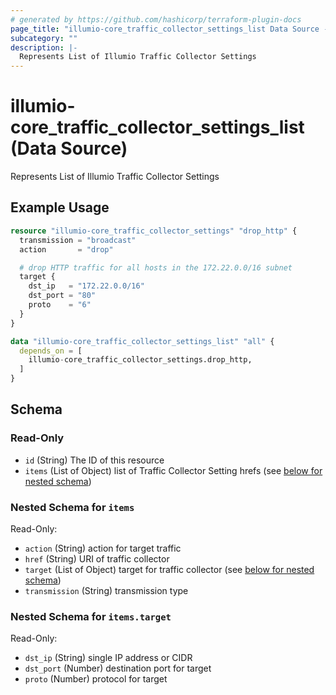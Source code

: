 ```yaml
---
# generated by https://github.com/hashicorp/terraform-plugin-docs
page_title: "illumio-core_traffic_collector_settings_list Data Source - terraform-provider-illumio-core"
subcategory: ""
description: |-
  Represents List of Illumio Traffic Collector Settings
---
```


# illumio-core_traffic_collector_settings_list (Data Source)

Represents List of Illumio Traffic Collector Settings

## Example Usage

```terraform
resource "illumio-core_traffic_collector_settings" "drop_http" {
  transmission = "broadcast"
  action       = "drop"

  # drop HTTP traffic for all hosts in the 172.22.0.0/16 subnet
  target {
    dst_ip   = "172.22.0.0/16"
    dst_port = "80"
    proto    = "6"
  }
}

data "illumio-core_traffic_collector_settings_list" "all" {
  depends_on = [
    illumio-core_traffic_collector_settings.drop_http,
  ]
}
```

<!-- schema generated by tfplugindocs -->
## Schema

### Read-Only

- `id` (String) The ID of this resource
- `items` (List of Object) list of Traffic Collector Setting hrefs (see [below for nested schema](#nestedatt--items))

<a id="nestedatt--items"></a>
### Nested Schema for `items`

Read-Only:

- `action` (String) action for target traffic
- `href` (String) URI of traffic collector
- `target` (List of Object) target for traffic collector (see [below for nested schema](#nestedobjatt--items--target))
- `transmission` (String) transmission type

<a id="nestedobjatt--items--target"></a>
### Nested Schema for `items.target`

Read-Only:

- `dst_ip` (String) single IP address or CIDR
- `dst_port` (Number) destination port for target
- `proto` (Number) protocol for target


